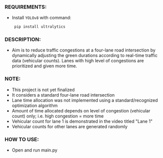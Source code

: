 ### REQUIREMENTS:
- Install `YOLOv8` with command:
  ```sh
   pip install ultralytics
   ```


### DESCRIPTION:
- Aim is to reduce traffic congestions at a four-lane road intersection by dynamically adjusting the green durations according to real-time traffic data (vehicular counts). Lanes with high level of congestions are prioritized and given more time.


### NOTE:
- This project is not yet finalized
- It considers a standard four-lane road intersection
- Lane time allocation was not implemented using a standard/recognized optimization algorithm
- Amount of time allocated depends on level of congestion (vehicular count) only; i.e. high congestion = more time
- Vehicular count for lane 1 is demonstrated in the video titled "Lane 1"
- Vehicular counts for other lanes are generated randomly


### HOW TO USE:
- Open and run main.py

